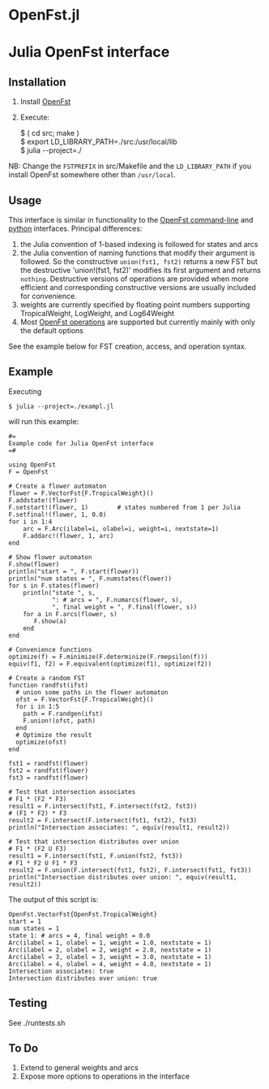 # OpenFst.jl
# Julia OpenFst interface

## Installation
1. Install [OpenFst](https://www.openfst.org/twiki/bin/view/FST/FstDownload)
2. Execute:

	$ ( cd src; make )  
	$ export LD_LIBRARY_PATH=./src:/usr/local/lib   
	$ julia --project=./  

NB: Change the ``FSTPREFIX`` in src/Makefile and the ``LD_LIBRARY_PATH`` if you install OpenFst somewhere other than ``/usr/local``.

## Usage
This interface is similar in functionality to the 
[OpenFst command-line](https://www.openfst.org) and 
[python](https://python.openfst.org) interfaces. Principal differences:
1. the Julia convention of 1-based indexing is followed
for states and arcs
2. the Julia convention of naming functions that modify their
argument is followed. So the constructive `union(fst1, fst2)` returns a new FST
but the destructive 'union!(fst1, fst2)' modifies its first argument and 
returns `nothing`. Destructive versions of operations are provided when 
more efficient and corresponding constructive versions are usually included 
for convenience.
3. weights are currently specified by floating point numbers supporting
TropicalWeight, LogWeight, and Log64Weight
4. Most [OpenFst operations](https://www.openfst.org/twiki/bin/view/FST/FstQuickTour#AvailableOperations) are supported but currently mainly with
only the default options

See the example below for FST creation, access, and operation syntax.

## Example
Executing

 	$ julia --project=./exampl.jl

will run this example:

	#=
	Example code for Julia OpenFst interface
	=#

	using OpenFst
	F = OpenFst

	# Create a flower automaton
	flower = F.VectorFst{F.TropicalWeight}()
	F.addstate!(flower)
	F.setstart!(flower, 1)        # states numbered from 1 per Julia
	F.setfinal!(flower, 1, 0.0)
	for i in 1:4
		arc = F.Arc(ilabel=i, olabel=i, weight=i, nextstate=1)
		F.addarc!(flower, 1, arc)
	end

	# Show flower automaton
	F.show(flower)
	println("start = ", F.start(flower))
	println("num states = ", F.numstates(flower))
	for s in F.states(flower)
		println("state ", s, 
				": # arcs = ", F.numarcs(flower, s),
				", final weight = ", F.final(flower, s))
		for a in F.arcs(flower, s)
		   F.show(a)
		end
	end

	# Convenience functions
	optimize(f) = F.minimize(F.determinize(F.rmepsilon(f)))
	equiv(f1, f2) = F.equivalent(optimize(f1), optimize(f2))

	# Create a random FST
	function randfst(ifst) 
	  # union some paths in the flower automaton
	  ofst = F.VectorFst{F.TropicalWeight}()
	  for i in 1:5
		path = F.randgen(ifst)
		F.union!(ofst, path)
	  end
	  # Optimize the result
	  optimize(ofst)
	end

	fst1 = randfst(flower)
	fst2 = randfst(flower)
	fst3 = randfst(flower)

	# Test that intersection associates
	# F1 * (F2 * F3)
	result1 = F.intersect(fst1, F.intersect(fst2, fst3))
	# (F1 * F2) * F3
	result2 = F.intersect(F.intersect(fst1, fst2), fst3)
	println("Intersection associates: ", equiv(result1, result2))

	# Test that intersection distributes over union
	# F1 * (F2 U F3)
	result1 = F.intersect(fst1, F.union(fst2, fst3))
	# F1 * F2 U F1 * F3
	result2 = F.union(F.intersect(fst1, fst2), F.intersect(fst1, fst3))
	println("Intersection distributes over union: ", equiv(result1, result2))

The output of this script is:

	OpenFst.VectorFst{OpenFst.TropicalWeight}
	start = 1
	num states = 1
	state 1: # arcs = 4, final weight = 0.0
	Arc(ilabel = 1, olabel = 1, weight = 1.0, nextstate = 1)
	Arc(ilabel = 2, olabel = 2, weight = 2.0, nextstate = 1)
	Arc(ilabel = 3, olabel = 3, weight = 3.0, nextstate = 1)
	Arc(ilabel = 4, olabel = 4, weight = 4.0, nextstate = 1)
	Intersection associates: true
	Intersection distributes over union: true

## Testing
See ./runtests.sh

## To Do
1. Extend to general weights and arcs
2. Expose more options to operations in the interface


